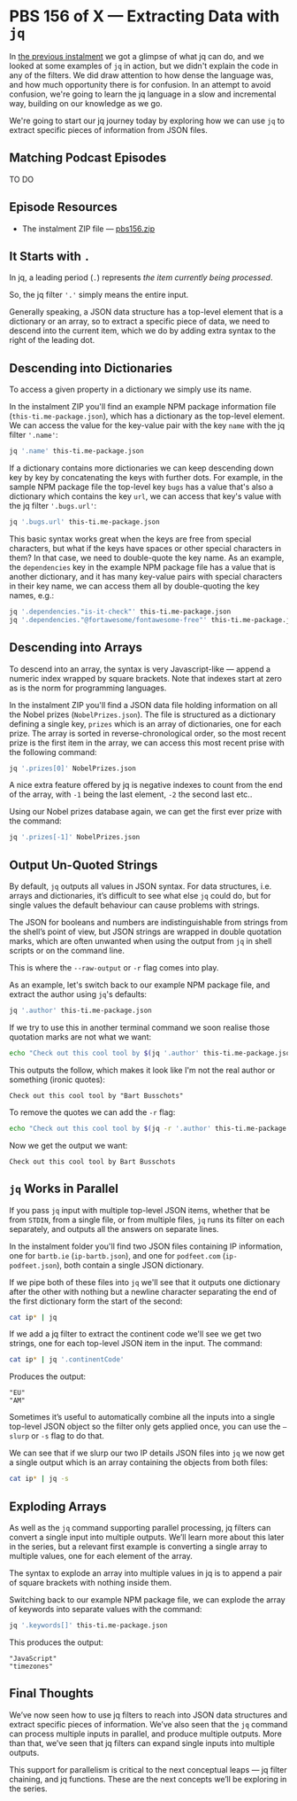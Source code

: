 # PBS 156 of X — Extracting Data with `jq`

In [the previous instalment](./pbs155) we got a glimpse of what jq can do, and we looked at some examples of `jq` in action, but we didn't explain the code in any of the filters. We did draw attention to how dense the language was, and how much opportunity there is for confusion. In an attempt to avoid confusion, we're going to learn the jq language in a slow and incremental way, building on our knowledge as we go.

We're going to start our jq journey today by exploring how we can use `jq` to extract specific pieces of information from JSON files.

## Matching Podcast Episodes

TO DO

## Episode Resources

* The instalment ZIP file — [pbs156.zip](https://github.com/bartificer/programming-by-stealth/raw/master/instalmentZips/pbs156.zip)

## It Starts with `.`

In jq, a leading period (`.`) represents *the item currently being processed*.

So, the jq filter `'.'` simply means the entire input.

Generally speaking, a JSON data structure has a top-level element that is a dictionary or an array, so to extract a specific piece of data, we need to descend into the current item, which we do by adding extra syntax to the right of the leading dot.

## Descending into Dictionaries

To access a given property in a dictionary we simply use its name.

In the instalment ZIP you'll find an example NPM package information file (`this-ti.me-package.json`), which has a dictionary as the top-level element. We can access the value for the key-value pair with the key `name` with the jq filter `'.name'`:

```bash
jq '.name' this-ti.me-package.json
```

If a dictionary contains more dictionaries we can keep descending down key by key by concatenating the keys with further dots. For example, in the sample NPM package file the top-level key `bugs` has a value that's also a dictionary which contains the key `url`, we can access that key's value with the jq filter `'.bugs.url'`:

```bash
jq '.bugs.url' this-ti.me-package.json
```

This basic syntax works great when the keys are free from special characters, but what if the keys have spaces or other special characters in them? In that case, we need to double-quote the key name. As an example, the `dependencies` key in the example NPM package file has a value that is another dictionary, and it has many key-value pairs with special characters in their key name, we can access them all by double-quoting the key names, e.g.:

```bash
jq '.dependencies."is-it-check"' this-ti.me-package.json
jq '.dependencies."@fortawesome/fontawesome-free"' this-ti.me-package.json
```

## Descending into Arrays

To descend into an array, the syntax is very Javascript-like — append a numeric index wrapped by square brackets. Note that indexes start at zero as is the norm for programming languages.

In the instalment ZIP you'll find a JSON data file holding information on all the Nobel prizes (`NobelPrizes.json`). The file is structured as a dictionary defining a single key, `prizes` which is an array of dictionaries, one for each prize. The array is sorted in reverse-chronological order, so the most recent prize is the first item in the array, we can access this most recent prise with the following command:

```bash
jq '.prizes[0]' NobelPrizes.json
```

A nice extra feature offered by jq is negative indexes to count from the end of the array, with `-1` being the last element, `-2` the second last etc..

Using our Nobel prizes database again, we can get the first ever prize with the command:

```bash
jq '.prizes[-1]' NobelPrizes.json
```

## Output Un-Quoted Strings

By default, `jq` outputs all values in JSON syntax. For data structures, i.e. arrays and dictionaries, it’s difficult to see what  else `jq` could do, but for single values the default behaviour can cause problems with strings.

The JSON for booleans and numbers are indistinguishable from  strings from the shell’s point of view, but JSON strings are wrapped in double quotation marks, which are often unwanted when using the output from `jq` in shell scripts or on the command line. 

This is where the `--raw-output` or `-r` flag comes into play.

As an example, let's switch back to our example NPM package file, and extract the author using `jq`'s defaults:

```bash
jq '.author' this-ti.me-package.json
```

If we try to use this in another terminal command we soon realise those quotation marks are not what we want:

```bash
echo "Check out this cool tool by $(jq '.author' this-ti.me-package.json)"
```

This outputs the follow, which makes it look like I'm not the real author or something (ironic quotes):

```text
Check out this cool tool by "Bart Busschots"
```

To remove the quotes we can add the `-r` flag:

```bash
echo "Check out this cool tool by $(jq -r '.author' this-ti.me-package.json)"
```

Now we get the output we want:

```text
Check out this cool tool by Bart Busschots
```



## `jq` Works in Parallel

If you pass `jq` input with multiple top-level JSON items, whether that be from `STDIN`, from a single file, or from multiple files, `jq` runs its filter on each separately, and outputs all the answers on separate lines.

In the instalment folder you'll find two JSON files containing IP information, one for `bartb.ie` (`ip-bartb.json`), and one for `podfeet.com` (`ip-podfeet.json`), both contain a single JSON dictionary.

If we pipe both of these files into `jq` we'll see that it outputs one dictionary after the other with nothing but a newline character separating the end of the first dictionary form the start of the second:

```bash
cat ip* | jq
```

If we add a jq filter to extract the continent code we'll see we get two strings, one for each top-level JSON item in the input. The command:

```bash
cat ip* | jq '.continentCode'
```

Produces the output:

```text
"EU"
"AM"
```

Sometimes it’s useful to automatically combine all the inputs into a single top-level JSON object so the filter only gets applied once, you can use the `—slurp` or `-s` flag to do that.

We can see that if we slurp our two IP details JSON files into `jq` we now get a single output which is an array containing the objects from both files:

```bash
cat ip* | jq -s
```

## Exploding Arrays

As well as the `jq` command supporting parallel processing, jq filters can convert a single input into multiple outputs. We’ll learn more about this later in the series, but a relevant first example is converting a single array to multiple values, one for each element of the array.

The syntax to explode an array into multiple values in jq is to append a pair of square brackets with nothing inside them.

Switching back to our example NPM package file, we can explode the array of keywords into separate values with the command:

```bash
jq '.keywords[]' this-ti.me-package.json
```

This produces the output:

```text
"JavaScript"
"timezones"
```

## Final Thoughts

We’ve now seen how to use jq filters to reach into JSON data structures and extract specific pieces of information. We’ve also seen that the `jq` command can process multiple inputs in parallel, and produce multiple outputs. More than that, we’ve seen that jq filters can expand single inputs into multiple outputs.

This support for parallelism is critical to the next conceptual leaps — jq filter chaining, and jq functions. These are the next concepts we’ll be exploring in the series.
